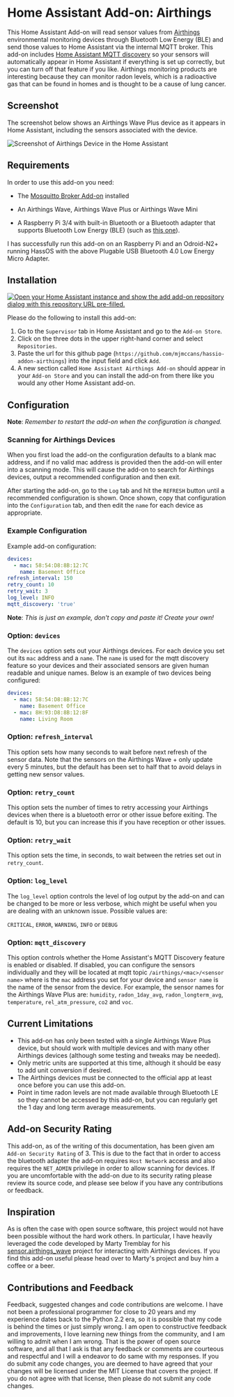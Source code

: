# Home Assistant Add-on: Airthings

This Home Assistant Add-on will read sensor values from [Airthings](https://www.airthings.com/) environmental monitoring devices through Bluetooth Low Energy (BLE) and send those values to Home Assistant via the internal MQTT broker. This add-on includes [Home Assistant MQTT discovery](https://www.home-assistant.io/docs/mqtt/discovery/) so your sensors will automatically appear in Home Assistant if everything is set up correctly, but you can turn off that feature if you like. Airthings monitoring products are interesting because they can monitor radon levels, which is a radioactive gas that can be found in homes and is thought to be a cause of lung cancer.


## Screenshot

The screenshot below shows an Airthings Wave Plus device as it appears in Home Assistant, including the sensors associated with the device.

![Screenshot of Airthings Device in the Home Assistant ](https://raw.githubusercontent.com/mjmccans/hassio-addon-airthings/main/screenshots/airthings_device.png)


## Requirements

In order to use this add-on you need:

* The [Mosquitto Broker Add-on](https://github.com/home-assistant/addons/tree/master/mosquitto) installed

* An Airthings Wave, Airthings Wave Plus or Airthings Wave Mini

* A Raspberry Pi 3/4 with built-in Bluetooth or a Bluetooth adapter that supports Bluetooth Low Energy (BLE) (such as [this one](https://www.amazon.com/Plugable-Bluetooth-Adapter-Compatible-Raspberry/dp/B009ZIILLI)).

I has successfully run this add-on on an Raspberry Pi and an Odroid-N2+ running HassOS with the above Plugable USB Bluetooth 4.0 Low Energy Micro Adapter. 


## Installation

[![Open your Home Assistant instance and show the add add-on repository dialog with this repository URL pre-filled.](https://my.home-assistant.io/badges/supervisor_add_addon_repository.svg)](https://my.home-assistant.io/redirect/supervisor_add_addon_repository/?repository_url=https%3A%2F%2Fgithub.com%2Fmjmccans%2Fhassio-addon-airthings)

Please do the following to install this add-on:

1. Go to the `Supervisor` tab in Home Assistant and go to the `Add-on Store`.
1. Click on the three dots in the upper right-hand corner and select `Repositories`.
1. Paste the url for this github page (`https://github.com/mjmccans/hassio-addon-airthings`) into the input field and click `Add`.
1. A new section called `Home Assistant Airthings Add-on` should appear in your `Add-on Store` and you can install the add-on from there like you would any other Home Assistant add-on.


## Configuration

**Note**: _Remember to restart the add-on when the configuration is changed._


### Scanning for Airthings Devices

When you first load the add-on the configuration defaults to a blank mac address, and if no valid mac address is provided then the add-on will enter into a scanning mode. This will cause the add-on to search for Airthings devices,  output a recommended configuration and then exit.

After starting the add-on, go to the `Log` tab and hit the `REFRESH` button until a recommended configuration is shown. Once shown, copy that configuration into the `Configuration` tab, and then edit the `name` for each device as appropriate. 


### Example Configuration

Example add-on configuration:

```yaml
devices:
  - mac: 58:54:D8:8B:12:7C
    name: Basement Office
refresh_interval: 150
retry_count: 10
retry_wait: 3
log_level: INFO
mqtt_discovery: 'true'
```

**Note**: _This is just an example, don't copy and paste it! Create your own!_


### Option: `devices`

The `devices` option sets out your Airthings devices. For each device you set out its `mac` address and a `name`. The `name` is used for the mqtt discovery feature so your devices and their associated sensors are given human readable and unique names. Below is an example of two devices being configured:

```yaml
devices:
  - mac: 58:54:D8:8B:12:7C
    name: Basement Office
  - mac: 8H:93:D8:8B:12:8F
    name: Living Room
```


### Option: `refresh_interval`

This option sets how many seconds to wait before next refresh of the sensor data. Note that the sensors on the Airthings Wave + only update every 5 minutes, but the default has been set to half that to avoid delays in getting new sensor values.


### Option: `retry_count`

This option sets the number of times to retry accessing your Airthings devices when there is a bluetooth error or other issue before exiting. The default is 10, but you can increase this if you have reception or other issues.


### Option: `retry_wait`

This option sets the time, in seconds, to wait between the retries set out in `retry_count`.


### Option: `log_level`

The `log_level` option controls the level of log output by the add-on and can be changed to be more or less verbose, which might be useful when you are dealing with an unknown issue. Possible values are:

`CRITICAL`, `ERROR`, `WARNING`, `INFO` or `DEBUG`


### Option: `mqtt_discovery`

This option controls whether the Home Assistant's MQTT Discovery feature is enabled or disabled. If disabled, you can configure the sensors individually and they will be located at mqtt topic `/airthings/<mac>/<sensor name>` where <mac> is the `mac` address you set for your device and `sensor name` is the name of the sensor from the device. For example, the sensor names for the Airthings Wave Plus are: `humidity`, `radon_1day_avg`, `radon_longterm_avg`, `temperature`, `rel_atm_pressure`, `co2` and `voc`.


## Current Limitations

* This add-on has only been tested with a single Airthings Wave Plus device, but should work with multiple devices
and with many other Airthings devices (although some testing and tweaks may be needed).
* Only metric units are supported at this time, although it should be easy to add unit conversion if desired.
* The Airthings devices must be connected to the official app at least once before you can use this add-on.
* Point in time radon levels are not made available through Bluetooth LE so they cannot be accessed by this add-on, but you can regularly get the 1 day and long term average measurements.

## Add-on Security Rating

This add-on, as of the writing of this documentation, has been given am `Add-on Security Rating` of 3. This is due to the fact that in order to access the bluetooth adapter the add-on requires `Host Network` access and also requires the `NET_ADMIN` privilege in order to allow scanning for devices. If you are uncomfortable with the add-on due to its security rating please review its source code, and please see below if you have any contributions or feedback.


## Inspiration

As is often the case with open source software, this project would not have been possible without the hard work others. In particular, I have heavily leveraged the code developed by Marty Tremblay for his [sensor.airthings_wave](https://github.com/custom-components/sensor.airthings_wave) project for interacting with Airthings devices. If you find this add-on useful please head over to Marty's project and buy him a coffee or a beer. 


## Contributions and Feedback

Feedback, suggested changes and code contributions are welcome. I have not been a professional programmer for close to 20 years and my experience dates back to the Python 2.2 era, so it is possible that my code is behind the times or just simply wrong. I am open to constructive feedback and improvements, I love learning new things from the community, and I am willing to admit when I am wrong. That is the power of open source software, and all that I ask is that any feedback or comments are courteous and respectful and I will a endeavor to do same with my responses. If you do submit any code changes, you are deemed to have agreed that your changes will be licensed under the MIT License that covers the project. If you do not agree with that license, then please do not submit any code changes.
